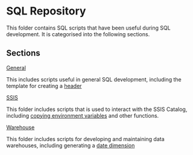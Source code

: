 # SQL Repository

This folder contains SQL scripts that have been useful during SQL development.  It is categorised into the following sections.


## Sections

[General](/general)

This includes scripts useful in general SQL development, including the template for creating a [header](/general/header.sql)

[SSIS](/ssis)

This folder includes scripts that is used to interact with the SSIS Catalog, including [copying environment variables](/ssis/ssis_catalog_copy_environment_variables.sql) and other functions. 

[Warehouse](/warehouse)

This folder includes scripts for developing and maintaining data warehouses, including generating a [date dimension](/warehouse/date_dimension.sql)


